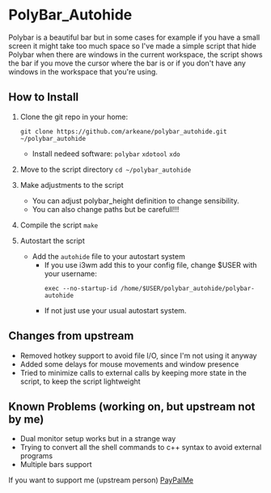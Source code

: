 # PolyBar_Autohide
Polybar is a beautiful bar but in some cases for example if you have a small screen it might take too much space so I've made a simple script that hide Polybar when there are windows in the current workspace, the script shows the bar if you move the cursor where the bar is or if you don't have any windows in the workspace that you're using.

## How to Install
1. Clone the git repo in your home: 
     ```
     git clone https://github.com/arkeane/polybar_autohide.git ~/polybar_autohide
     ```
     - Install nedeed software: `polybar` `xdotool` `xdo`

2. Move to the script directory `cd ~/polybar_autohide`
     
3. Make adjustments to the script
     - You can adjust polybar_height definition to change sensibility.
     - You can also change paths but be carefull!!!

4. Compile the script `make`

5. Autostart the script
     - Add the `autohide` file to your autostart system
          - If you use i3wm add this to your config file, change $USER with your username:
               ```
               exec --no-startup-id /home/$USER/polybar_autohide/polybar-autohide
               ```
          - If not just use your usual autostart system.

## Changes from upstream
- Removed hotkey support to avoid file I/O, since I'm not using it anyway
- Added some delays for mouse movements and window presence
- Tried to minimize calls to external calls by keeping more state in the script, to keep the script lightweight

## Known Problems (working on, but upstream not by me)
- Dual monitor setup works but in a strange way 
- Trying to convert all the shell commands to c++ syntax to avoid external programs
- Multiple bars support

If you want to support me (upstream person) [PayPalMe](https://paypal.me/LudovicoPestarino)
